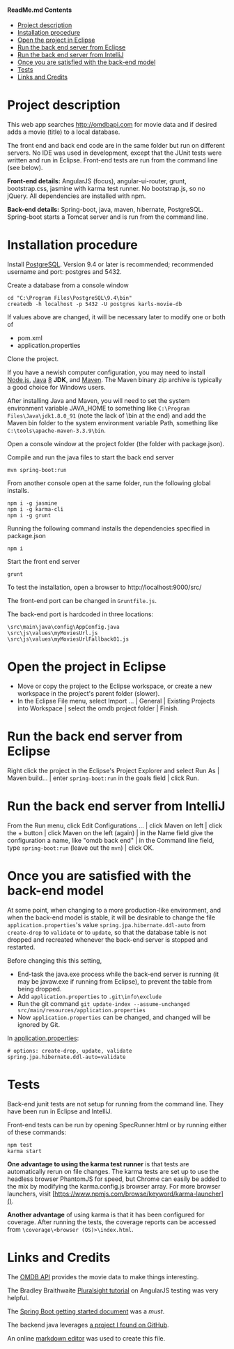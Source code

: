 #### ReadMe.md Contents

- [Project description](#project-description)
- [Installation procedure](#installation-procedure)
- [Open the project in Eclipse](#open1)
- [Run the back end server from Eclipse](#run1)
- [Run the back end server from IntelliJ](#run2)
- [Once you are satisfied with the back-end model](#once)
- [Tests](#tests)
- [Links and Credits](#links-and-credits)

# Project description

This web app searches http://omdbapi.com for movie data and if desired adds a movie (title) to a local database.

The front end and back end code are in the same folder but run on different servers. No IDE was used in development, except that the JUnit tests were written and run in Eclipse. Front-end tests are run from the command line (see below).

**Front-end details:** AngularJS (focus), angular-ui-router, grunt, bootstrap.css, jasmine with karma test runner. No bootstrap.js, so no jQuery. All dependencies are installed with npm.

**Back-end details:** Spring-boot, java, maven, hibernate, PostgreSQL. Spring-boot starts a Tomcat server and is run from the command line. 

# Installation procedure

Install [PostgreSQL](https://www.postgresql.org/download/). Version 9.4 or later is recommended; recommended username and port: postgres and 5432.

Create a database from a console window

	cd "C:\Program Files\PostgreSQL\9.4\bin"
	createdb -h localhost -p 5432 -U postgres karls-movie-db

If values above are changed, it will be necessary later to modify one or both of
- pom.xml
- application.properties

Clone the project.

If you have a newish computer configuration, you may need to install [Node.js], [Java][] [8](http://www.oracle.com/technetwork/java/javase/downloads/index.html) **JDK**, and [Maven]. The Maven binary zip archive is typically a good choice for Windows users. 

After installing Java and Maven, you will need to set the system environment variable JAVA_HOME to something like `C:\Program Files\Java\jdk1.8.0_91` (note the lack of \bin at the end) and add the Maven bin folder to the system environment variable Path, something like `C:\tools\apache-maven-3.3.9\bin`.

Open a console window at the project folder (the folder with package.json).

Compile and run the java files to start the back end server

	mvn spring-boot:run

From another console open at the same folder, run the following global installs.

	npm i -g jasmine
	npm i -g karma-cli
	npm i -g grunt

Running the following command installs the dependencies specified in package.json

	npm i

Start the front end server 

	grunt

To test the installation, open a browser to http://localhost:9000/src/

The front-end port can be changed in `Gruntfile.js`.

The back-end port is hardcoded in three locations:

	\src\main\java\config\AppConfig.java
	\src\js\values\myMoviesUrl.js
	\src\js\values\myMoviesUrlFallback01.js

# Open the project in Eclipse <a name="open1"></a>

- Move or copy the project to the Eclipse workspace, or create a new workspace in the project's parent folder (slower).
- In the Eclipse File menu, select Import ... | General | Existing Projects into Workspace | select the omdb project folder | Finish.

# Run the back end server from Eclipse <a name="run1"></a>

Right click the project in the Eclipse's Project Explorer and select Run As | Maven build... | enter `spring-boot:run` in the goals field | click Run.

# Run the back end server from IntelliJ <a name="run2"></a>

From the Run menu, click Edit Configurations ... | click Maven on left | click the + button | click Maven on the left (again) | in the Name field give the configuration a name, like "omdb back end" | in the Command line field, type `spring-boot:run` (leave out the `mvn`) | click OK.

# Once you are satisfied with the back-end model <a name="once"></a>

At some point, when changing to a more production-like environment, and when the back-end model is stable, it will be desirable to change the file `application.properties`'s value `spring.jpa.hibernate.ddl-auto` from `create-drop` to `validate` or to `update`, so that the database table is not dropped and recreated whenever the back-end server is stopped and restarted. 

Before changing this this setting,

- End-task the java.exe process while the back-end server is running (it may be javaw.exe if running from Eclipse), to prevent the table from being dropped.
- Add `application.properties` to `.git\info\exclude`
- Run the git command `git update-index --assume-unchanged src/main/resources/application.properties`
- Now `application.properties` can be changed, and changed will be ignored by Git.

In [application.properties]:
```
# options: create-drop, update, validate
spring.jpa.hibernate.ddl-auto=validate
```
[application.properties]: src/main/resources/application.properties "view the whole file"

# Tests

Back-end junit tests are not setup for running from the command line. They have been run in Eclipse and IntelliJ.

Front-end tests can be run by opening SpecRunner.html or by running either of these commands:

	npm test
	karma start

**One advantage to using the karma test runner** is that tests are automatically rerun on file changes. The karma tests are set up to use the headless browser PhantomJS for speed, but Chrome can easily be added to the mix by modifying the karma.config.js browser array. For more browser launchers, visit [https://www.npmjs.com/browse/keyword/karma-launcher]().

**Another advantage** of using karma is that it has been configured for coverage. After running the tests, the coverage reports can be accessed from `\coverage\<browser (OS)>\index.html`.

# Links and Credits

The [OMDB API] provides the movie data to make things interesting.

The Bradley Braithwaite [Pluralsight tutorial] on AngularJS testing was very helpful.

The [Spring Boot getting started document] was a *must*.

The backend java leverages [a project I found on GitHub].

An online [markdown editor] was used to create this file.

[//]: # (any or all of the following references could have be placed anywhere in this file)

[Node.js]: https://nodejs.org/en/download/current/
[Java]: http://www.java.com
[Maven]: http://maven.apache.org/
[markdown editor]: <http://dillinger.io> "dillinger.io is an online markdown editor that can save to and import from your Dropbox or OneDrive"
[pluralsight tutorial]: <https://app.pluralsight.com/library/courses/angularjs-ngmock-unit-testing>
[omdb api]: <http://omdbapi.com>
[spring boot getting started document]: <http://docs.spring.io/spring-boot/docs/current-SNAPSHOT/reference/htmlsingle/#getting-started-installing-spring-boot>
[a project I found on github]: <https://github.com/AlgiersJUG/spring-boot-postgres-sample>
[same-file link]: http://stackoverflow.com/questions/6695439/how-do-you-create-link-to-a-named-anchor-in-multimarkdown

<br /><br /><br /><br /><br /><br /><br /><br /><br /><br /><br /><br />
